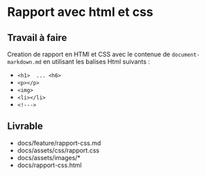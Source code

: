 # Rapport avec html et css

## Travail à faire

Creation de rapport en HTMl et CSS avec le contenue de ``document-markdown.md`` en utilisant les balises Html suivants :

- ```<h1>  ... <h6>```
- ```<p></p>``` 
- ```<img> ```
- ```<li></li> ```
- ```<!--->```

## Livrable

- docs/feature/rapport-css.md  
- docs/assets/css/rapport.css
- docs/assets/images/*
- docs/rapport-css.html